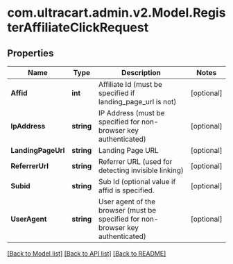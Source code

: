 
# com.ultracart.admin.v2.Model.RegisterAffiliateClickRequest

## Properties

Name | Type | Description | Notes
------------ | ------------- | ------------- | -------------
**Affid** | **int** | Affiliate Id (must be specified if landing_page_url is not) | [optional] 
**IpAddress** | **string** | IP Address (must be specified for non-browser key authenticated) | [optional] 
**LandingPageUrl** | **string** | Landing Page URL | [optional] 
**ReferrerUrl** | **string** | Referrer URL (used for detecting invisible linking) | [optional] 
**Subid** | **string** | Sub Id (optional value if affid is specified. | [optional] 
**UserAgent** | **string** | User agent of the browser (must be specified for non-browser key authenticated) | [optional] 

[[Back to Model list]](../README.md#documentation-for-models)
[[Back to API list]](../README.md#documentation-for-api-endpoints)
[[Back to README]](../README.md)

